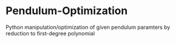 # Pendulum-Optimization
Python manipulation/optimization of given pendulum paramters by reduction to first-degree polynomial
